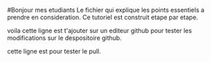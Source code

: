 #Bonjour mes etudiants
Le fichier qui explique les points essentiels a prendre en consideration.
Ce tutoriel est construit etape par etape. 


voila cette ligne est t'ajouter sur un editeur github pour tester les modifications sur le despositoire github.


cette ligne est pour tester le pull.

